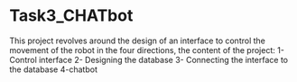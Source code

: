 # Task3_CHATbot
This project revolves around the design of an interface to control the movement of the robot in the four directions, the content of the project: 1- Control interface 2- Designing the database 3- Connecting the interface to the database 4-chatbot
